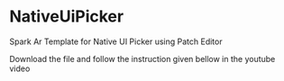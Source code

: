# NativeUiPicker
Spark Ar Template for Native UI Picker using Patch Editor

Download the file and follow the instruction given bellow in the youtube video


